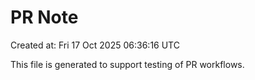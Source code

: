 # PR Note

Created at: Fri 17 Oct 2025 06:36:16 UTC

This file is generated to support testing of PR workflows.
